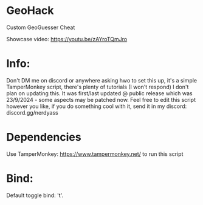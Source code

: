 # GeoHack
Custom GeoGuesser Cheat

Showcase video: https://youtu.be/zAYroTQmJro

# Info:
Don't DM me on discord or anywhere asking hwo to set this up, it's a simple TamperMonkey script, there's plenty of tutorials (I won't respond)
I don't plan on updating this. It was first/last updated @ public release which was 23/9/2024 - some aspects may be patched now.
Feel free to edit this script however you like, if you do something cool with it, send it in my discord: discord.gg/nerdyass

# Dependencies
Use TamperMonkey: https://www.tampermonkey.net/ to run this script

# Bind:
Default toggle bind: 't'.
